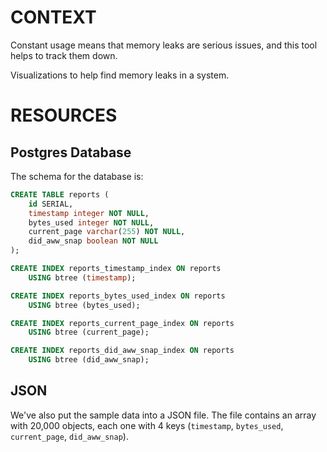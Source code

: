 CONTEXT
=======

Constant usage means that memory leaks are serious issues, and this tool helps to track them down.

Visualizations to help find memory leaks in a system.

RESOURCES
=========

## Postgres Database

The schema for the database is:

```sql
CREATE TABLE reports (
    id SERIAL,
    timestamp integer NOT NULL,
    bytes_used integer NOT NULL,
    current_page varchar(255) NOT NULL,
    did_aww_snap boolean NOT NULL
);

CREATE INDEX reports_timestamp_index ON reports
    USING btree (timestamp);

CREATE INDEX reports_bytes_used_index ON reports
    USING btree (bytes_used);

CREATE INDEX reports_current_page_index ON reports
    USING btree (current_page);

CREATE INDEX reports_did_aww_snap_index ON reports
    USING btree (did_aww_snap);
```

## JSON

We've also put the sample data into a JSON file. The file contains an array with 20,000 objects, each one with 4 keys (`timestamp`, `bytes_used`, `current_page`, `did_aww_snap`).
